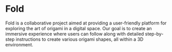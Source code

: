 # Fold

Fold is a collaborative project aimed at providing a user-friendly platform for exploring the art of origami in a digital space. Our goal is to create an immersive experience where users can follow along with detailed step-by-step instructions to create various origami shapes, all within a 3D environment.
